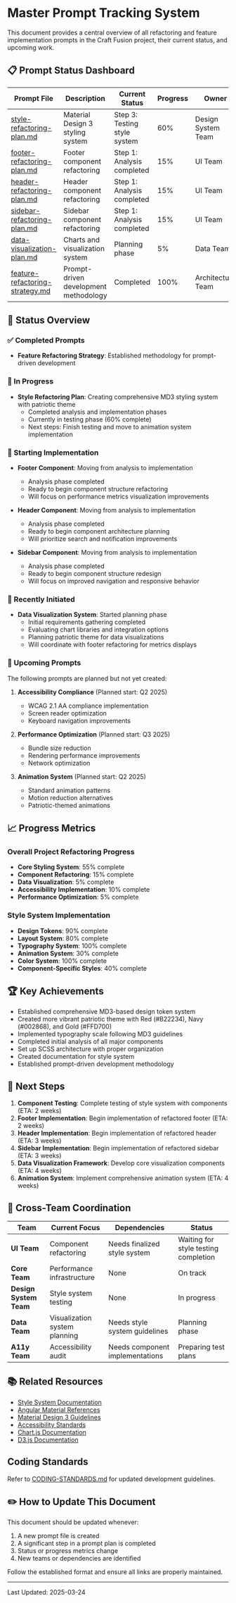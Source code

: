 # Master Prompt Tracking System

This document provides a central overview of all refactoring and feature implementation prompts in the Craft Fusion project, their current status, and upcoming work.

## 📋 Prompt Status Dashboard

| Prompt File | Description | Current Status | Progress | Owner | Last Updated |
|-------------|-------------|----------------|----------|-------|-------------|
| [style-refactoring-plan.md](./style-refactoring-plan.md) | Material Design 3 styling system | Step 3: Testing style system | 60% | Design System Team | 2025-03-24 |
| [footer-refactoring-plan.md](./footer-refactoring-plan.md) | Footer component refactoring | Step 1: Analysis completed | 15% | UI Team | 2025-03-24 |
| [header-refactoring-plan.md](./header-refactoring-plan.md) | Header component refactoring | Step 1: Analysis completed | 15% | UI Team | 2025-03-24 |
| [sidebar-refactoring-plan.md](./sidebar-refactoring-plan.md) | Sidebar component refactoring | Step 1: Analysis completed | 15% | UI Team | 2025-03-24 |
| [data-visualization-plan.md](./data-visualization-plan.md) | Charts and visualization system | Planning phase | 5% | Data Team | 2025-03-24 |
| [feature-refactoring-strategy.md](./feature-refactoring-strategy.md) | Prompt-driven development methodology | Completed | 100% | Architecture Team | 2025-03-24 |

## 🚦 Status Overview

### ✅ Completed Prompts
- **Feature Refactoring Strategy**: Established methodology for prompt-driven development

### 🔄 In Progress
- **Style Refactoring Plan**: Creating comprehensive MD3 styling system with patriotic theme
  - Completed analysis and implementation phases
  - Currently in testing phase (60% complete)
  - Next steps: Finish testing and move to animation system implementation

### 🏁 Starting Implementation
- **Footer Component**: Moving from analysis to implementation
  - Analysis phase completed
  - Ready to begin component structure refactoring
  - Will focus on performance metrics visualization improvements

- **Header Component**: Moving from analysis to implementation
  - Analysis phase completed
  - Ready to begin component architecture planning
  - Will prioritize search and notification improvements

- **Sidebar Component**: Moving from analysis to implementation
  - Analysis phase completed
  - Ready to begin component structure redesign
  - Will focus on improved navigation and responsive behavior

### 🌱 Recently Initiated
- **Data Visualization System**: Started planning phase
  - Initial requirements gathering completed
  - Evaluating chart libraries and integration options
  - Planning patriotic theme for data visualizations
  - Will coordinate with footer refactoring for metrics displays

### 📅 Upcoming Prompts
The following prompts are planned but not yet created:

1. **Accessibility Compliance** (Planned start: Q2 2025)
   - WCAG 2.1 AA compliance implementation
   - Screen reader optimization
   - Keyboard navigation improvements

2. **Performance Optimization** (Planned start: Q3 2025)
   - Bundle size reduction
   - Rendering performance improvements
   - Network optimization

3. **Animation System** (Planned start: Q2 2025)
   - Standard animation patterns
   - Motion reduction alternatives
   - Patriotic-themed animations

## 📈 Progress Metrics

### Overall Project Refactoring Progress
- **Core Styling System**: 55% complete
- **Component Refactoring**: 15% complete
- **Data Visualization**: 5% complete
- **Accessibility Implementation**: 10% complete
- **Performance Optimization**: 5% complete

### Style System Implementation
- **Design Tokens**: 90% complete
- **Layout System**: 80% complete
- **Typography System**: 100% complete
- **Animation System**: 30% complete
- **Color System**: 100% complete
- **Component-Specific Styles**: 40% complete

## 🏆 Key Achievements

- Established comprehensive MD3-based design token system
- Created more vibrant patriotic theme with Red (#B22234), Navy (#002868), and Gold (#FFD700)
- Implemented typography scale following MD3 guidelines
- Completed initial analysis of all major components
- Set up SCSS architecture with proper organization
- Created documentation for style system
- Established prompt-driven development methodology

## 🎯 Next Steps

1. **Component Testing**: Complete testing of style system with components (ETA: 2 weeks)
2. **Footer Implementation**: Begin implementation of refactored footer (ETA: 2 weeks)
3. **Header Implementation**: Begin implementation of refactored header (ETA: 3 weeks) 
4. **Sidebar Implementation**: Begin implementation of refactored sidebar (ETA: 3 weeks)
5. **Data Visualization Framework**: Develop core visualization components (ETA: 4 weeks)
6. **Animation System**: Implement comprehensive animation system (ETA: 4 weeks)

## 🤝 Cross-Team Coordination

| Team | Current Focus | Dependencies | Status |
|------|---------------|-------------|--------|
| **UI Team** | Component refactoring | Needs finalized style system | Waiting for style testing completion |
| **Core Team** | Performance infrastructure | None | On track |
| **Design System Team** | Style system testing | None | In progress |
| **Data Team** | Visualization system planning | Needs style system guidelines | Planning phase |
| **A11y Team** | Accessibility audit | Needs component implementations | Preparing test plans |

## 📚 Related Resources

- [Style System Documentation](../apps/craft-web/src/styles/README.md)
- [Angular Material References](https://material.angular.io/components/categories)
- [Material Design 3 Guidelines](https://m3.material.io/)
- [Accessibility Standards](https://www.w3.org/TR/WCAG21/)
- [Chart.js Documentation](https://www.chartjs.org/docs/latest/)
- [D3.js Documentation](https://d3js.org/)

## Coding Standards
Refer to [CODING-STANDARDS.md](../CODING-STANDARDS.md) for updated development guidelines.

## ✏️ How to Update This Document

This document should be updated whenever:
1. A new prompt file is created
2. A significant step in a prompt plan is completed
3. Status or progress metrics change
4. New teams or dependencies are identified

Follow the established format and ensure all links are properly maintained.

---

Last Updated: 2025-03-24
